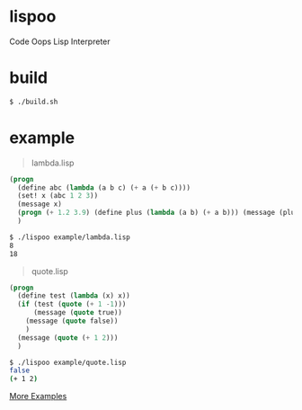 # lispoo

Code Oops Lisp Interpreter

# build

```sh
$ ./build.sh
```

# example

> lambda.lisp

```lisp
(progn
  (define abc (lambda (a b c) (+ a (+ b c))))
  (set! x (abc 1 2 3))
  (message x)
  (progn (+ 1.2 3.9) (define plus (lambda (a b) (+ a b))) (message (plus 9 9)))
  )
```

```sh
$ ./lispoo example/lambda.lisp
8
18
```

> quote.lisp

```lisp
(progn
  (define test (lambda (x) x))
  (if (test (quote (+ 1 -1)))
      (message (quote true))
    (message (quote false))
    )
  (message (quote (+ 1 2)))
  )
```

```sh
$ ./lispoo example/quote.lisp
false
(+ 1 2)
```

[More Examples](./example)
